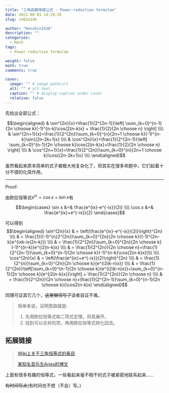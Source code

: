 ```yaml
---
title: "三角函数降幂公式 - Power-reduction formulae"
date: 2021-08-01 14:29:35
slug: ce81e1da

author: "Kenshin2438"
description: ""
categories:
  - Math
tags:
  - Power-reduction formulae

weight: false
math: true
comments: true

cover:
  image: "" # image path/url
  alt: "" # alt text
  caption: "" # display caption under cover
  relative: false
---
```


先给出全部公式：

$$\begin{aligned}
& \sin^{2n}{x}=\frac{1}{2^{2n-1}}\left[ \sum_{k=0}^{n-1}{2n \choose k}(-1)^{n-k}\cos{2(n-k)x} + \frac{1}{2}{2n \choose n} \right] \\\\ 
& \sin^{2n+1}{x}=\frac{1}{2^{2n}}\sum_{k=0}^{n}{2n+1 \choose k}(-1)^{n-k}\sin{(2n-2k+1)x}  \\\\ 
& \cos^{2n}{x}=\frac{1}{2^{2n-1}}\left[ \sum_{k=0}^{n-1}{2n \choose k}\cos{2(n-k)x}+\frac{1}{2}{2n \choose n} \right] \\\\
& \cos^{2n+1}{x}=\frac{1}{2^{2n}}\sum_{k=0}^{n}{2n+1 \choose k}\cos{(2n-2k+1)x} \\\\
\end{aligned}$$

<!--more-->

虽然看起来原本简单的式子被极大地复杂化了，但其实在很多命题中，它们起着十分不错的化简作用。

---

$\mathrm{Proof:}$ 

由欧拉恒等式$e^{ix}=\cos{x}+i\sin{x}$有

$$\begin{cases} 
\sin x &=& \frac{e^{ix}-e^{-ix}}{2i} \\\\ 
\cos x &=& \frac{e^{ix}+e^{-ix}}{2}
\end{cases}$$ 

可以得到
$$\begin{aligned} 
\sin^{2n}{x} & = \left(\frac{e^{ix}-e^{-ix}}{2i}\right)^{2n} \\\\ 
& = \frac{1}{(-1)^{n}2^{2n}}\sum_{k=0}^{2n}{2n \choose k}{(-1)^{2n-k}e^{ixk-ix(2n-k)}} \\\\
& = \frac{1}{2^{2n}}\sum_{k=0}^{2n}{2n \choose k}(-1)^{(n-k)}e^{i2(n-k)x} \\\\
& = \frac{1}{2^{2n}}{2n \choose n}+\frac{1}{2^{2n-1}}\sum_{k=0}^{n-1}{2n \choose k}(-1)^{n-k}\cos{2(n-k)x}\\\\
\\\\
\cos^{2n}{x} & = \left(\frac{e^{ix}+e^{-ix}}{2}\right)^{2n} \\\\
& = \frac{1}{2^{n}}\sum_{k=0}^{2n}{2n \choose k}{e^{i2(k-n)x}} \\\\
& = \frac{1}{2^{2n}}\left[\sum_{k=0}^{n-1}{2n \choose k}{e^{i2(k-n)x}}+\sum_{k=0}^{n-1}{2n \choose k}{e^{i2(n-k)x}}\right] + \frac{1}{2^{2n}}{2n \choose n} \\\\
& = \frac{1}{2^{2n}}{2n \choose n}+\frac{1}{2^{2n-1}}\sum_{k=0}^{n-1}{2n \choose k}{\cos2(n-k)x}
\end{aligned}$$

同理可证其它几个，~~这里懒得写了~~读者自证不难。

> 简单来说，证明思路就是:
> 1. 先用欧拉恒等式和二项式定理，将其展开。
> 2. 找到可以合并的项，再用欧拉恒等式转化回去。

## 拓展链接

> [Wiki上关于三角恒等式的条目](https://en.wikipedia.org/wiki/List_of_trigonometric_identities)
> 
> [某知名音乐生Aries的博文](https://zhuanlan.zhihu.com/p/161360664)

上面有很多有趣的恒等式，一些看起来毫不相干的式子被紧密地联系起来……

~~有时间写点~~(有时间也不想（不会）写。)